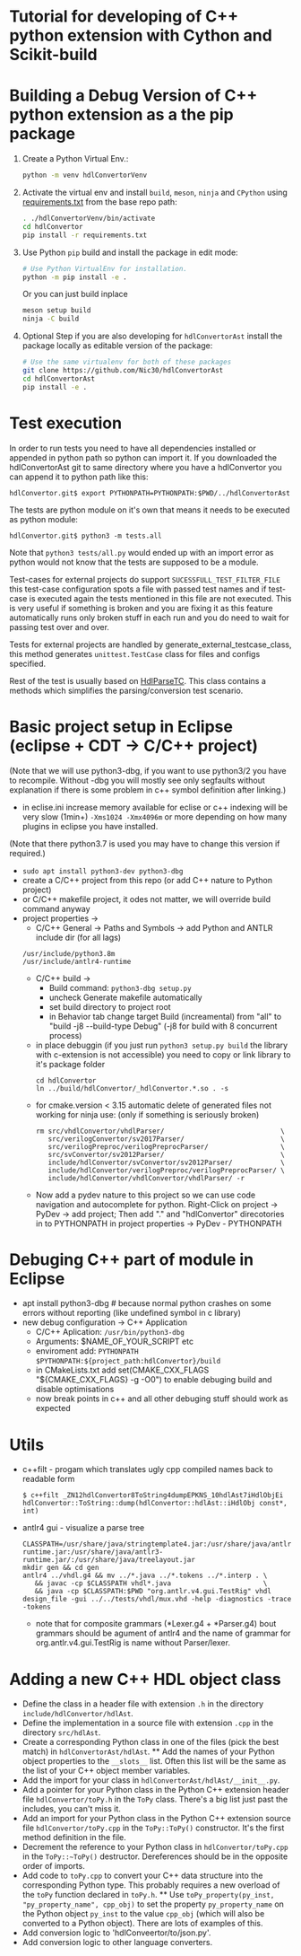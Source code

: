 # Tutorial for developing of C++ python extension with Cython and Scikit-build

# Building a Debug Version of C++ python extension as a the pip package

1. Create a Python Virtual Env.:

   ```sh
   python -m venv hdlConvertorVenv
   ```

2. Activate the virtual env and install `build`, `meson`, `ninja` and `CPython` using [requirements.txt](https://github.com/Nic30/hdlConvertor/blob/master/requirements.txt) from the base repo path:
   ```sh
   . ./hdlConvertorVenv/bin/activate
   cd hdlConvertor
   pip install -r requirements.txt
   ```

3. Use Python `pip` build and install the package in edit mode:
   ```sh
   # Use Python VirtualEnv for installation.
   python -m pip install -e .
   ```
   Or you can just build inplace
   ```sh
   meson setup build
   ninja -C build
   ```

4. Optional Step if you are also developing for `hdlConvertorAst` install the package locally as editable version of the package:
   ```sh
   # Use the same virtualenv for both of these packages
   git clone https://github.com/Nic30/hdlConvertorAst
   cd hdlConvertorAst
   pip install -e .
   ```

# Test execution

In order to run tests you need to have all dependencies installed or appended in python path so python can import it.
If you downloaded the hdlConvertorAst git to same directory where you have a hdlConvertor you can append it to python path like this:
```
hdlConvertor.git$ export PYTHONPATH=PYTHONPATH:$PWD/../hdlConvertorAst
```

The tests are python module on it's own that means it needs to be executed as python module:
```
hdlConvertor.git$ python3 -m tests.all
```
Note that `python3 tests/all.py` would ended up with an import error as python would not know that the tests are supposed to be a module.

Test-cases for external projects do support `SUCESSFULL_TEST_FILTER_FILE` this test-case configuration spots a file with passed test names
and if test-case is executed again the tests mentioned in this file are not executed. This is very useful if something is broken and you are fixing it
as this feature automatically runs only broken stuff in each run and you do need to wait for passing test over and over.

Tests for external projects are handled by generate_external_testcase_class, this method generates `unittest.TestCase` class
for files and configs specified.

Rest of the test is usually based on [HdlParseTC](https://github.com/Nic30/hdlConvertor/blob/master/tests/hdl_parse_tc.py#L74).
This class contains a methods which simplifies the parsing/conversion test scenario.


# Basic project setup in Eclipse (eclipse + CDT -> C/C++ project)
(Note that we will use python3-dbg, if you want to use python3/2 you have to recompile.
 Without -dbg you will mostly see only segfaults without explanation if there is some problem in c++ symbol definition after linking.)
* in eclise.ini increase memory available for eclise or c++ indexing will be very slow (1min+)
   `-Xms1024 -Xmx4096m` or more depending on how many plugins in eclipse you have installed.

(Note that there python3.7 is used you may have to change this version if required.)
* `sudo apt install python3-dev python3-dbg`
* create a C/C++ project from this repo (or add C++ nature to Python project)
* or C/C++ makefile project, it odes not matter, we will override build command anyway
* project properties ->
   * C/C++ General -> Paths and Symbols -> add Python and ANTLR include dir (for all lags)
  ```
  /usr/include/python3.8m
  /usr/include/antlr4-runtime

  ```
   * C/C++ build ->
       * Build command: `python3-dbg setup.py `
       * uncheck Generate makefile automatically
       * set build directory to project root
       * in Behavior tab change target Build (increamental) from "all" to "build -j8 --build-type Debug"
			(-j8 for build with 8 concurrent process)
   * in place debuggin (if you just run `python3 setup.py build` the library with c-extension is not accessible)
     you need to copy or link library to it's package folder
     ```
     cd hdlConvertor
     ln ../build/hdlConvertor/_hdlConvertor.*.so . -s
	 ```
   * for cmake.version < 3.15 automatic delete of generated files not working for ninja use:
   	 (only if something is seriously broken)
     ```
     rm src/vhdlConvertor/vhdlParser/                             \
        src/verilogConvertor/sv2017Parser/                        \
        src/verilogPreproc/verilogPreprocParser/                  \
        src/svConvertor/sv2012Parser/                             \
        include/hdlConvertor/svConvertor/sv2012Parser/            \
        include/hdlConvertor/verilogPreproc/verilogPreprocParser/ \
        include/hdlConvertor/vhdlConvertor/vhdlParser/ -r
     ```
   * Now add a pydev nature to this project so we can use code navigation and autocomplete for python. Right-Click on project -> PyDev -> add project; Then add "." and "hdlConvertor" direcotories in to PYTHONPATH in project properties -> PyDev - PYTHONPATH 


# Debuging C++ part of module in Eclipse
* apt install python3-dbg # because normal python crashes on some errors without reporting (like undefined symbol in c library)
* new debug configuration -> C++ Application
	* C/C++ Aplication: `/usr/bin/python3-dbg`
	* Arguments: $NAME_OF_YOUR_SCRIPT etc
	* enviroment add: `PYTHONPATH` `$PYTHONPATH:${project_path:hdlConvertor}/build`
	* in CMakeLists.txt add  set(CMAKE_CXX_FLAGS "${CMAKE_CXX_FLAGS} -g -O0")
	  to enable debuging build and disable optimisations
	* now break points in c++ and all other debuging stuff should work as expected


# Utils
* c++filt - progam which translates ugly cpp compiled names back to readable form
  ```
  $ c++filt _ZN12hdlConvertor8ToString4dumpEPKNS_10hdlAst7iHdlObjEi
  hdlConvertor::ToString::dump(hdlConvertor::hdlAst::iHdlObj const*, int)
  ```
* antlr4 gui - visualize a parse tree
   ```
   CLASSPATH=/usr/share/java/stringtemplate4.jar:/usr/share/java/antlr4.jar:/usr/share/java/antlr4-runtime.jar:/usr/share/java/antlr3-runtime.jar/:/usr/share/java/treelayout.jar
   mkdir gen && cd gen
   antlr4 ../vhdl.g4 && mv ../*.java ../*.tokens ../*.interp . \
      && javac -cp $CLASSPATH vhdl*.java                       \
      && java -cp $CLASSPATH:$PWD "org.antlr.v4.gui.TestRig" vhdl design_file -gui ../../tests/vhdl/mux.vhd -help -diagnostics -trace -tokens
   ```
   * note that for composite grammars (*Lexer.g4 + *Parser.g4) bout grammars should be agument of antlr4
     and the name of grammar for org.antlr.v4.gui.TestRig is name without Parser/lexer.

# Adding a new C++ HDL object class

* Define the class in a header file with extension `.h` in the directory `include/hdlConvertor/hdlAst`.
* Define the implementation in a source file with extension `.cpp` in the directory `src/hdlAst`.
* Create a corresponding Python class in one of the files (pick the best match) in `hdlConvertorAst/hdlAst`.
** Add the names of your Python object properties to the `__slots__` list.  Often this list will be the same as the list of your C++ object member variables.
* Add the import for your class in `hdlConvertorAst/hdlAst/__init__.py`.
* Add a pointer for your Python class in the Python C++ extension header file `hdlConvertor/toPy.h` in the `ToPy` class.  There's a big list just past the includes, you can't miss it.
* Add an import for your Python class in the Python C++ extension source file `hdlConvertor/toPy.cpp` in the `ToPy::ToPy()` constructor.  It's the first method definition in the file.
* Decrement the reference to your Python class in `hdlConvertor/toPy.cpp` in the `ToPy::~ToPy()` destructor.  Dereferences should be in the opposite order of imports.
* Add code to `toPy.cpp` to convert your C++ data structure into the corresponding Python type.  This probably requires a new overload of the `toPy` function declared in `toPy.h`.
** Use `toPy_property(py_inst, "py_property_name", cpp_obj)` to set the property `py_property_name` on the Python object `py_inst` to the value `cpp_obj` (which will also be converted to a Python object).  There are lots of examples of this.
* Add conversion logic to 'hdlConveertor/to/json.py'.
* Add conversion logic to other language converters.
